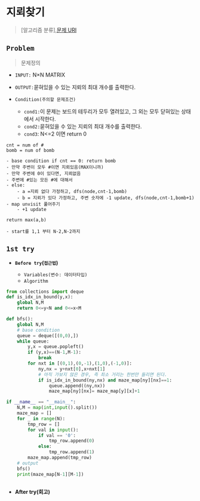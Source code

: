 # 지뢰찾기
> [알고리즘 분류],[문제 URI](https://www.acmicpc.net/problem/2140)

## `Problem`
> 문제정의
- `INPUT:` N×N MATRIX
- `OUTPUT:`묻혀있을 수 있는 지뢰의 최대 개수를 출력한다.

- `Condition(주의할 문제조건)`
    - `cond1:`이 문제는 보드의 테두리가 모두 열려있고, 그 외는 모두 닫혀있는 상태에서 시작한다.
    - `cond2:`묻혀있을 수 있는 지뢰의 최대 개수를 출력한다.
    - `cond3`: N<=2 이면 return 0
```
cnt = num of #
bomb = num of bomb

- base condition if cnt == 0: return bomb
- 만약 주변이 모두 #이면 지뢰있음(MAX이니까)
- 만약 주변에 0이 있다면, 지뢰없음
- 주변에 #있는 모든 #에 대해서
- else:
    - a =지뢰 없다 가정하고, dfs(node,cnt-1,bomb)
    - b = 지뢰가 있다 가정하고, 주변 숫자에 -1 update, dfs(node,cnt-1,bomb+1)
- map unvisit 풀어주기
    - +1 update

return max(a,b)

- start를 1,1 부터 N-2,N-2까지
```

## `1st try`
- **`Before try`(`접근법`)**

  - `Variables(변수: 데이터타입)`
  - `Algorithm`
  
```python
from collections import deque
def is_idx_in_bound(y,x):
    global N,M
    return 0<=y<N and 0<=x<M

def bfs():
    global N,M
    # base condition
    queue = deque([(0,0),])
    while queue:
        y,x = queue.popleft()
        if (y,x)==(N-1,M-1):
            break
        for nxt in [(0,1),(0,-1),(1,0),(-1,0)]:
            ny,nx = y+nxt[0],x+nxt[1]
            # 아직 가보지 않은 경우, 즉 최소 거리는 한번만 들리면 된다.
            if is_idx_in_bound(ny,nx) and maze_map[ny][nx]==1:
                queue.append((ny,nx))
                maze_map[ny][nx]= maze_map[y][x]+1

if __name__ == "__main__":
    N,M = map(int,input().split())
    maze_map = []
    for _ in range(N):
        tmp_row = []
        for val in input():
            if val == '0':
                tmp_row.append(0)
            else:
                tmp_row.append(1)
        maze_map.append(tmp_row)
    # output
    bfs()
    print(maze_map[N-1][M-1])
    

```
- **After try(회고)**
